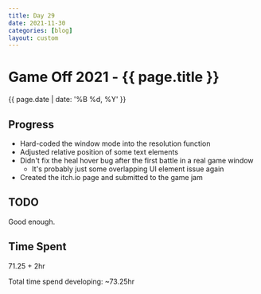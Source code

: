 ```yaml
---
title: Day 29
date: 2021-11-30
categories: [blog]
layout: custom
---
```

# Game Off 2021 - {{ page.title }}
{{ page.date | date: '%B %d, %Y' }}


## Progress

- Hard-coded the window mode into the resolution function
- Adjusted relative position of some text elements
- Didn't fix the heal hover bug after the first battle in a real game window
  - It's probably just some overlapping UI element issue again
- Created the itch.io page and submitted to the game jam

## TODO

Good enough.

## Time Spent

71.25 + 2hr

Total time spend developing: ~73.25hr 